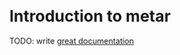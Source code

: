 # Introduction to metar

TODO: write [great documentation](http://jacobian.org/writing/great-documentation/what-to-write/)

